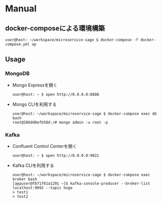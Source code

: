 # Manual
## docker-composeによる環境構築

```ShellSession
user@host: ~/workspace/microservice-sage $ docker-compose -f docker-compose.yml up
```

## Usage
### MongoDB
- Mongo Expressを開く
    ```ShellSession
    user@host: ~ $ open http://0.0.0.0:8888
    ```
- Mongo CLIを利用する
    ```ShellSession
    user@host: ~/workspace/microservice-sage $ docker-compose exec db bash
    root@266dd6efb58d:/# mongo admin -u root -p
    ```

### Kafka
- Confluent Control Centerを開く
    ```ShellSession
    user@host: ~ $ open http://0.0.0.0:9021
    ```
- Kafka CLIを利用する
    ```ShellSession
    user@host: ~/workspace/microservice-sage $ docker-compose exec broker bash
    [appuser@fb71f61a1291 ~]$ kafka-console-producer --broker-list localhost:9092 --topic hoge
    > test1
    > test2
    ```